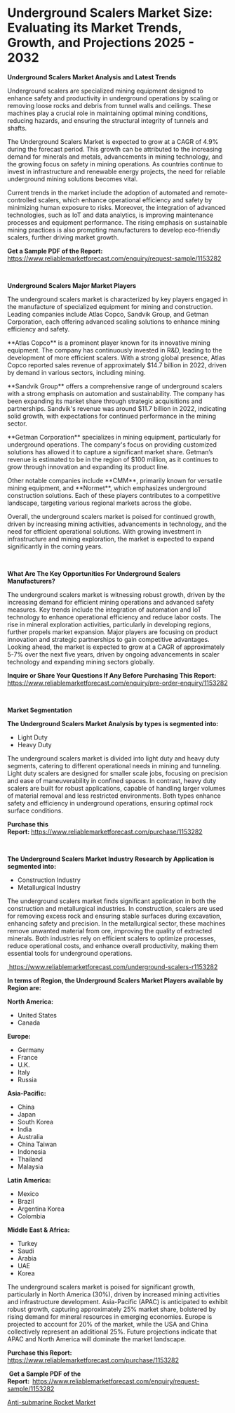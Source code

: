<p><h1>Underground Scalers Market Size: Evaluating its Market Trends, Growth, and Projections 2025 - 2032</h1></p><p><strong>Underground Scalers Market Analysis and Latest Trends</strong></p>
<p><p>Underground scalers are specialized mining equipment designed to enhance safety and productivity in underground operations by scaling or removing loose rocks and debris from tunnel walls and ceilings. These machines play a crucial role in maintaining optimal mining conditions, reducing hazards, and ensuring the structural integrity of tunnels and shafts.</p><p>The Underground Scalers Market is expected to grow at a CAGR of 4.9% during the forecast period. This growth can be attributed to the increasing demand for minerals and metals, advancements in mining technology, and the growing focus on safety in mining operations. As countries continue to invest in infrastructure and renewable energy projects, the need for reliable underground mining solutions becomes vital.</p><p>Current trends in the market include the adoption of automated and remote-controlled scalers, which enhance operational efficiency and safety by minimizing human exposure to risks. Moreover, the integration of advanced technologies, such as IoT and data analytics, is improving maintenance processes and equipment performance. The rising emphasis on sustainable mining practices is also prompting manufacturers to develop eco-friendly scalers, further driving market growth.</p></p>
<p><strong>Get a Sample PDF of the Report:&nbsp;</strong> <a href="https://www.reliablemarketforecast.com/enquiry/request-sample/1153282?utm_campaign=2950&utm_medium=2&utm_source=Github&utm_content=ia&utm_term=12042025&utm_id=underground-scalers">https://www.reliablemarketforecast.com/enquiry/request-sample/1153282</a></p>
<p>&nbsp;</p>
<p><strong>Underground Scalers Major Market Players</strong></p>
<p><p>The underground scalers market is characterized by key players engaged in the manufacture of specialized equipment for mining and construction. Leading companies include Atlas Copco, Sandvik Group, and Getman Corporation, each offering advanced scaling solutions to enhance mining efficiency and safety.</p><p>**Atlas Copco** is a prominent player known for its innovative mining equipment. The company has continuously invested in R&D, leading to the development of more efficient scalers. With a strong global presence, Atlas Copco reported sales revenue of approximately $14.7 billion in 2022, driven by demand in various sectors, including mining.</p><p>**Sandvik Group** offers a comprehensive range of underground scalers with a strong emphasis on automation and sustainability. The company has been expanding its market share through strategic acquisitions and partnerships. Sandvik's revenue was around $11.7 billion in 2022, indicating solid growth, with expectations for continued performance in the mining sector.</p><p>**Getman Corporation** specializes in mining equipment, particularly for underground operations. The company's focus on providing customized solutions has allowed it to capture a significant market share. Getman’s revenue is estimated to be in the region of $100 million, as it continues to grow through innovation and expanding its product line.</p><p>Other notable companies include **CMM**, primarily known for versatile mining equipment, and **Normet**, which emphasizes underground construction solutions. Each of these players contributes to a competitive landscape, targeting various regional markets across the globe.</p><p>Overall, the underground scalers market is poised for continued growth, driven by increasing mining activities, advancements in technology, and the need for efficient operational solutions. With growing investment in infrastructure and mining exploration, the market is expected to expand significantly in the coming years.</p></p>
<p>&nbsp;</p>
<p><strong>What Are The Key Opportunities For Underground Scalers Manufacturers?</strong></p>
<p><p>The underground scalers market is witnessing robust growth, driven by the increasing demand for efficient mining operations and advanced safety measures. Key trends include the integration of automation and IoT technology to enhance operational efficiency and reduce labor costs. The rise in mineral exploration activities, particularly in developing regions, further propels market expansion. Major players are focusing on product innovation and strategic partnerships to gain competitive advantages. Looking ahead, the market is expected to grow at a CAGR of approximately 5-7% over the next five years, driven by ongoing advancements in scaler technology and expanding mining sectors globally.</p></p>
<p><strong>Inquire or Share Your Questions If Any Before Purchasing This Report:</strong> <a href="https://www.reliablemarketforecast.com/enquiry/pre-order-enquiry/1153282?utm_campaign=2950&utm_medium=2&utm_source=Github&utm_content=ia&utm_term=12042025&utm_id=underground-scalers">https://www.reliablemarketforecast.com/enquiry/pre-order-enquiry/1153282</a></p>
<p>&nbsp;</p>
<p><strong>Market Segmentation</strong></p>
<p><strong>The Underground Scalers Market Analysis by types is segmented into:</strong></p>
<p><ul><li>Light Duty</li><li>Heavy Duty</li></ul></p>
<p><p>The underground scalers market is divided into light duty and heavy duty segments, catering to different operational needs in mining and tunneling. Light duty scalers are designed for smaller scale jobs, focusing on precision and ease of maneuverability in confined spaces. In contrast, heavy duty scalers are built for robust applications, capable of handling larger volumes of material removal and less restricted environments. Both types enhance safety and efficiency in underground operations, ensuring optimal rock surface conditions.</p></p>
<p><strong>Purchase this Report:&nbsp;</strong><a href="https://www.reliablemarketforecast.com/purchase/1153282?utm_campaign=2950&utm_medium=2&utm_source=Github&utm_content=ia&utm_term=12042025&utm_id=underground-scalers">https://www.reliablemarketforecast.com/purchase/1153282</a></p>
<p>&nbsp;</p>
<p><strong>The Underground Scalers Market Industry Research by Application is segmented into:</strong></p>
<p><ul><li>Construction Industry</li><li>Metallurgical Industry</li></ul></p>
<p><p>The underground scalers market finds significant application in both the construction and metallurgical industries. In construction, scalers are used for removing excess rock and ensuring stable surfaces during excavation, enhancing safety and precision. In the metallurgical sector, these machines remove unwanted material from ore, improving the quality of extracted minerals. Both industries rely on efficient scalers to optimize processes, reduce operational costs, and enhance overall productivity, making them essential tools for underground operations.</p></p>
<p><a href="https://www.reliablemarketforecast.com/underground-scalers-r1153282?utm_campaign=2950&utm_medium=2&utm_source=Github&utm_content=ia&utm_term=12042025&utm_id=underground-scalers">&nbsp;https://www.reliablemarketforecast.com/underground-scalers-r1153282</a></p>
<p><strong>In terms of Region, the Underground Scalers Market Players available by Region are:</strong></p>
<p>
    <p> <strong> North America: </strong>
        <ul>
            <li>United States</li>
            <li>Canada</li>
        </ul>
        </p> 
    <p> <strong> Europe: </strong>
        <ul>
            <li>Germany</li>
            <li>France</li>
            <li>U.K.</li>
            <li>Italy</li>
            <li>Russia</li>
        </ul>
        </p> 
    <p> <strong> Asia-Pacific: </strong>
        <ul>
            <li>China</li>
            <li>Japan</li>
            <li>South Korea</li>
            <li>India</li>
            <li>Australia</li>
            <li>China Taiwan</li>
            <li>Indonesia</li>
            <li>Thailand</li>
            <li>Malaysia</li>
        </ul>
        </p> 
    <p> <strong> Latin America: </strong>
        <ul>
            <li>Mexico</li>
            <li>Brazil</li>
            <li>Argentina Korea</li>
            <li>Colombia</li>
        </ul>
        </p> 
    <p> <strong> Middle East & Africa: </strong>
        <ul>
            <li>Turkey</li>
            <li>Saudi</li>
            <li>Arabia</li>
            <li>UAE</li>
            <li>Korea</li>
        </ul>
    </p>
    </p>
<p><p>The underground scalers market is poised for significant growth, particularly in North America (30%), driven by increased mining activities and infrastructure development. Asia-Pacific (APAC) is anticipated to exhibit robust growth, capturing approximately 25% market share, bolstered by rising demand for mineral resources in emerging economies. Europe is projected to account for 20% of the market, while the USA and China collectively represent an additional 25%. Future projections indicate that APAC and North America will dominate the market landscape.</p></p>
<p><strong>Purchase this Report: </strong><a href="https://www.reliablemarketforecast.com/purchase/1153282?utm_campaign=2950&utm_medium=2&utm_source=Github&utm_content=ia&utm_term=12042025&utm_id=underground-scalers">https://www.reliablemarketforecast.com/purchase/1153282</a></p>
<p>&nbsp;<strong>Get a Sample PDF of the Report:&nbsp;&nbsp;</strong><a href="https://www.reliablemarketforecast.com/enquiry/request-sample/1153282?utm_campaign=2950&utm_medium=2&utm_source=Github&utm_content=ia&utm_term=12042025&utm_id=underground-scalers">https://www.reliablemarketforecast.com/enquiry/request-sample/1153282</a></p>
<p><strong></strong></p>
<p><p><a href="https://github.com/vilehoaguy/Market-Research-Report-List-1/blob/main/anti-submarine-rocket-market.md?utm_campaign=2950&utm_medium=2&utm_source=Github&utm_content=ia&utm_term=12042025&utm_id=underground-scalers">Anti-submarine Rocket Market</a></p></p>
